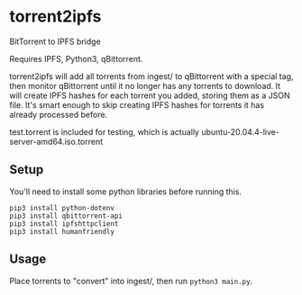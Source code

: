 # torrent2ipfs
BitTorrent to IPFS bridge

Requires IPFS, Python3, qBittorrent.

torrent2ipfs will add all torrents from ingest/ to qBittorrent with a special tag, then monitor qBittorrent until it no longer has any torrents to download. It will create IPFS hashes for each torrent you added, storing them as a JSON file. It's smart enough to skip creating IPFS hashes for torrents it has already processed before.

test.torrent is included for testing, which is actually ubuntu-20.04.4-live-server-amd64.iso.torrent

## Setup
You'll need to install some python libraries before running this.

```
pip3 install python-dotenv
pip3 install qbittorrent-api
pip3 install ipfshttpclient
pip3 install humanfriendly
```

## Usage
Place torrents to "convert" into ingest/, then run `python3 main.py`.
